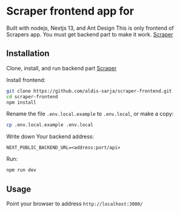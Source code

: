 # Scraper frontend app for

Built with nodejs, Nextjs 13, and Ant Design
This is only frontend of Scrapers app. You must get backend part to make it work.
[Scraper](https://github.com/aldis-sarja/django-scraper.git)

## Installation

Clone, install, and run backend part
[Scraper](https://github.com/aldis-sarja/django-scraper.git)

Install frontend:

```bash
git clone https://github.com/aldis-sarja/scraper-frontend.git
cd scraper-frontend
npm install
```

Rename the file `.env.local.example` to `.env.local`, or make a copy:

```bash
cp .env.local.example .env.local
```

Write down Your backend address:

```dosini
NEXT_PUBLIC_BACKEND_URL=<address:port/api>
```

Run:

```bash
npm run dev
```

## Usage

Point your browser to address `http://localhost:3000/`
